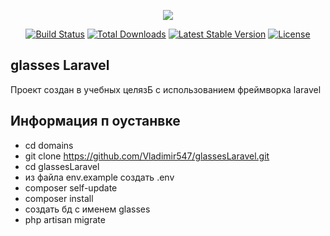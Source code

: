<p align="center"><img src="https://laravel.com/assets/img/components/logo-laravel.svg"></p>

<p align="center">
<a href="https://travis-ci.org/laravel/framework"><img src="https://travis-ci.org/laravel/framework.svg" alt="Build Status"></a>
<a href="https://packagist.org/packages/laravel/framework"><img src="https://poser.pugx.org/laravel/framework/d/total.svg" alt="Total Downloads"></a>
<a href="https://packagist.org/packages/laravel/framework"><img src="https://poser.pugx.org/laravel/framework/v/stable.svg" alt="Latest Stable Version"></a>
<a href="https://packagist.org/packages/laravel/framework"><img src="https://poser.pugx.org/laravel/framework/license.svg" alt="License"></a>
</p>

## glasses Laravel

Проект создан в учебных целязБ с использованием фреймворка laravel


## Информация п оустанвке
- сd domains
- git clone https://github.com/Vladimir547/glassesLaravel.git
- cd glassesLaravel
- из файла env.example создать .env
- composer self-update
- composer install
- создать бд с именем glasses
- php artisan migrate
